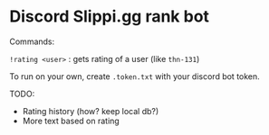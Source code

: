 # Discord Slippi.gg rank bot

Commands:

`!rating <user>` : gets rating of a user (like `thn-131`)

To run on your own, create `.token.txt` with your discord bot token.

TODO:
* Rating history (how? keep local db?)
* More text based on rating
